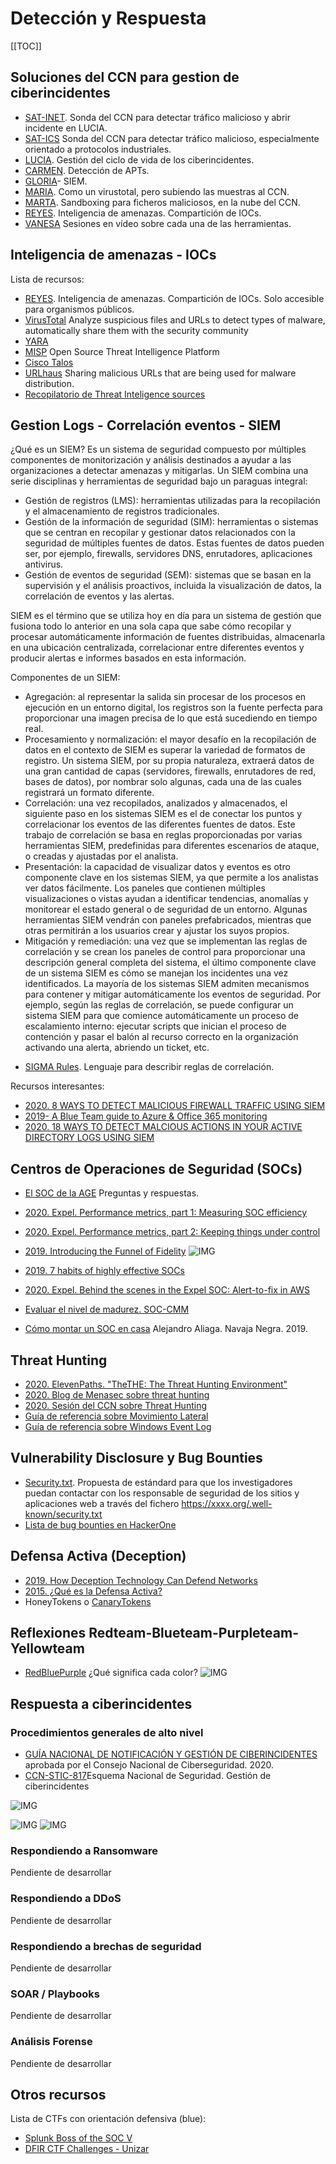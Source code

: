 # Detección y Respuesta

[[TOC]]

## Soluciones del CCN para gestion de ciberincidentes
- [SAT-INET](https://www.ccn-cert.cni.es/gestion-de-incidentes/sistema-de-alerta-temprana-sat/sat-inet.html). Sonda del CCN para detectar tráfico malicioso y abrir incidente en LUCIA.
- [SAT-ICS](https://www.ccn-cert.cni.es/gestion-de-incidentes/sistema-de-alerta-temprana-sat/sat-ics.html) Sonda del CCN para detectar tráfico malicioso, especialmente orientado a protocolos industriales.
- [LUCIA](ccn-cert.cni.es/soluciones-seguridad/lucia.html). Gestión del ciclo de vida de los ciberincidentes.
- [CARMEN](https://www.ccn-cert.cni.es/soluciones-seguridad/carmen.html). Detección de APTs.
- [GLORIA](https://www.ccn-cert.cni.es/soluciones-seguridad/gloria.html)- SIEM.
- [MARIA](https://www.ccn-cert.cni.es/soluciones-seguridad/maria-publico.html). Como un virustotal, pero subiendo las muestras al CCN.
- [MARTA](https://www.ccn-cert.cni.es/soluciones-seguridad/marta.html). Sandboxing para ficheros maliciosos, en la nube del CCN.
- [REYES](https://www.ccn-cert.cni.es/soluciones-seguridad/reyes.html). Inteligencia de amenazas. Compartición de IOCs.
- [VANESA](https://vanesa.ccn-cert.cni.es/userportal/#/home/channel/5e89c77de4b02b452626aff2) Sesiones en vídeo sobre cada una de las herramientas.


## Inteligencia de amenazas - IOCs

Lista de recursos:
- [REYES](https://www.ccn-cert.cni.es/soluciones-seguridad/reyes.html). Inteligencia de amenazas. Compartición de IOCs. Solo accesible para organismos públicos.
- [VirusTotal](https://www.virustotal.com/gui/home) Analyze suspicious files and URLs to detect types of malware, automatically share them with the security community
- [YARA](https://yara.readthedocs.io/en/stable/)
- [MISP](https://www.misp-project.org/) Open Source Threat Intelligence Platform
- [Cisco Talos](https://talosintelligence.com/)
- [URLhaus](https://urlhaus.abuse.ch/) Sharing malicious URLs that are being used for malware distribution.
- [Recopilatorio de Threat Inteligence sources](https://github.com/hslatman/awesome-threat-intelligence)


## Gestion Logs - Correlación eventos - SIEM
¿Qué es un SIEM? Es un sistema de seguridad compuesto por múltiples componentes de monitorización y análisis destinados a ayudar a las organizaciones a detectar amenazas y mitigarlas. Un SIEM combina una serie disciplinas y herramientas de seguridad bajo un paraguas integral:
* Gestión de registros (LMS): herramientas utilizadas para la recopilación y el almacenamiento de registros tradicionales.
* Gestión de la información de seguridad (SIM): herramientas o sistemas que se centran en recopilar y gestionar datos relacionados con la seguridad de múltiples fuentes de datos. Estas fuentes de datos pueden ser, por ejemplo, firewalls, servidores DNS, enrutadores, aplicaciones antivirus.
* Gestión de eventos de seguridad (SEM): sistemas que se basan en la supervisión y el análisis proactivos, incluida la visualización de datos, la correlación de eventos y las alertas.

SIEM es el término que se utiliza hoy en día para un sistema de gestión que fusiona todo lo anterior en una sola capa que sabe cómo recopilar y procesar automáticamente información de fuentes distribuidas, almacenarla en una ubicación centralizada, correlacionar entre diferentes eventos y producir alertas e informes basados en esta información.

Componentes de un SIEM:
* Agregación: al representar la salida sin procesar de los procesos en ejecución en un entorno digital, los registros son la fuente perfecta para proporcionar una imagen precisa de lo que está sucediendo en tiempo real.
* Procesamiento y normalización: el mayor desafío en la recopilación de datos en el contexto de SIEM es superar la variedad de formatos de registro. Un sistema SIEM, por su propia naturaleza, extraerá datos de una gran cantidad de capas (servidores, firewalls, enrutadores de red, bases de datos), por nombrar solo algunas, cada una de las cuales registrará un formato diferente.
* Correlación: una vez recopilados, analizados y almacenados, el siguiente paso en los sistemas SIEM es el de conectar los puntos y correlacionar los eventos de las diferentes fuentes de datos. Este trabajo de correlación se basa en reglas proporcionadas por varias herramientas SIEM, predefinidas para diferentes escenarios de ataque, o creadas y ajustadas por el analista.
* Presentación: la capacidad de visualizar datos y eventos es otro componente clave en los sistemas SIEM, ya que permite a los analistas ver datos fácilmente. Los paneles que contienen múltiples visualizaciones o vistas ayudan a identificar tendencias, anomalías y monitorear el estado general o de seguridad de un entorno. Algunas herramientas SIEM vendrán con paneles prefabricados, mientras que otras permitirán a los usuarios crear y ajustar los suyos propios.
* Mitigación y remediación: una vez que se implementan las reglas de correlación y se crean los paneles de control para proporcionar una descripción general completa del sistema, el último componente clave de un sistema SIEM es cómo se manejan los incidentes una vez identificados. La mayoría de los sistemas SIEM admiten mecanismos para contener y mitigar automáticamente los eventos de seguridad. Por ejemplo, según las reglas de correlación, se puede configurar un sistema SIEM para que comience automáticamente un proceso de escalamiento interno: ejecutar scripts que inician el proceso de contención y pasar el balón al recurso correcto en la organización activando una alerta, abriendo un ticket, etc.


- [SIGMA Rules](https://github.com/Neo23x0/sigma). Lenguaje para describir reglas de correlación.

Recursos interesantes:
- [2020. 8 WAYS TO DETECT MALICIOUS FIREWALL TRAFFIC USING SIEM](https://blueteamblog.com/8-ways-to-detect-malicious-firewall-traffic-using-siem)
- [2019- A Blue Team guide to Azure & Office 365 monitoring](https://0x00sec.org/t/a-blue-team-guide-to-azure-office-365-monitoring/14411)
- [2020. 18 WAYS TO DETECT MALCIOUS ACTIONS IN YOUR ACTIVE DIRECTORY LOGS USING SIEM](https://blueteamblog.com/18-ways-to-detect-malcious-actions-in-your-active-directory-logs-using-siem)


## Centros de Operaciones de Seguridad (SOCs)
- [El SOC de la AGE](https://www.ccn.cni.es/index.php/es/ccn-cert-menu-es/soc-age/soc-age-faq) Preguntas y respuestas.
- [2020. Expel. Performance metrics, part 1: Measuring SOC efficiency](https://expel.io/blog/performance-metrics-measuring-soc-efficiency/)
- [2020. Expel. Performance metrics, part 2: Keeping things under control](https://expel.io/blog/performance-metrics-keeping-things-under-control/)

- [2019. Introducing the Funnel of Fidelity](https://posts.specterops.io/introducing-the-funnel-of-fidelity-b1bb59b04036)
 ![IMG](./img/funnel.png)
- [2019. 7 habits of highly effective SOCs](https://expel.io/blog/7-habits-highly-effective-socs/)
- [2020. Expel. Behind the scenes in the Expel SOC: Alert-to-fix in AWS](https://expel.io/blog/behind-the-scenes-expel-soc-alert-aws/)
- [Evaluar el nivel de madurez. SOC-CMM](https://www.soc-cmm.com/introduction/)
- [Cómo montar un SOC en casa](https://www.youtube.com/watch?v=TOnlk1AHn1Q) Alejandro Aliaga. Navaja Negra. 2019.

## Threat Hunting
- [2020. ElevenPaths. "TheTHE: The Threat Hunting Environment"](https://empresas.blogthinkbig.com/thethe-threat-hunting-environment-nuestra-herramienta-para-investigadores/)
- [2020. Blog de Menasec sobre threat hunting](https://blog.menasec.net/)
- [2020. Sesión del CCN sobre Threat Hunting](https://vanesa.ccn-cert.cni.es/userportal/#/player/vod/Uec62bde1a8764b1983d7b871811afbf5)
- [Guía de referencia sobre Movimiento Lateral](https://secureservercdn.net/160.153.138.53/x27.24e.myftpupload.com/download/Lateral-Movement-Analyst-Reference.pdf?time=1599801482)
- [Guía de referencia sobre Windows Event Log](https://secureservercdn.net/160.153.138.53/x27.24e.myftpupload.com/download/Windows-Event-Log-Analyst-Reference.pdf?time=1599801482)

## Vulnerability Disclosure y Bug Bounties
- [Security.txt](https://securitytxt.org/). Propuesta de estándard para que los investigadores puedan contactar con los responsable de seguridad de los sitios y aplicaciones web a través del fichero https://xxxx.org/.well-known/security.txt
- [Lista de bug bounties en HackerOne](https://hackerone.com/bug-bounty-programs)


## Defensa Activa (Deception)
- [2019. How Deception Technology Can Defend Networks](https://medium.com/@eddies_47682/how-deception-technology-can-defend-networks-914864bf9f53#:~:text=Modern%20deception%20technology%20involves%20distributing,be%20accessed%20by%20anyone%20legitimately.)
- [2015. ¿Qué es la Defensa Activa?](https://www.ccn-cert.cni.es/documentos-publicos/ix-jornadas-stic-ccn-cert/1258-p2-01-defensa-activa-dbarroso/file.html)
- HoneyTokens o [CanaryTokens](https://blog.thinkst.com/p/canarytokensorg-quick-free-detection.html) 
<!--
Ejemplos de alertas que se pueden configurar con honeytokens:
  ![IMG](./img/canaries.png)
-->


## Reflexiones Redteam-Blueteam-Purpleteam-Yellowteam

- [RedBluePurple](https://danielmiessler.com/study/red-blue-purple-teams/) ¿Qué significa cada color?
![IMG](./img/colors.png)

## Respuesta a ciberincidentes

### Procedimientos generales de alto nivel

- [GUÍA NACIONAL DE NOTIFICACIÓN Y GESTIÓN DE CIBERINCIDENTES](https://www.incibe-cert.es/sites/default/files/contenidos/guias/doc/guia_nacional_notificacion_gestion_ciberincidentes.pdf) aprobada por el Consejo Nacional de Ciberseguridad. 2020.
- [CCN-STIC-817](https://www.ccn-cert.cni.es/series-ccn-stic/800-guia-esquema-nacional-de-seguridad/988-ccn-stic-817-gestion-de-ciberincidentes/file.html)Esquema Nacional de Seguridad. Gestión de ciberincidentes


![IMG](./img/cicloincidentes.png)
<!--![IMG](./img/clasificacioninc.png)-->
![IMG](./img/817peligrosidad.png)
![IMG](./img/ventanilla.png)



### Respondiendo a Ransomware
Pendiente de desarrollar

### Respondiendo a DDoS
Pendiente de desarrollar

### Respondiendo a brechas de seguridad
Pendiente de desarrollar

### SOAR / Playbooks
Pendiente de desarrollar

### Análisis Forense
Pendiente de desarrollar

## Otros recursos
Lista de CTFs con orientación defensiva (blue):
- [Splunk Boss of the SOC V](https://www.splunk.com/en_us/blog/conf-splunklive/bots-v-at-conf20.html)
- [DFIR CTF Challenges - Unizar](https://ctf.unizar.es/)





